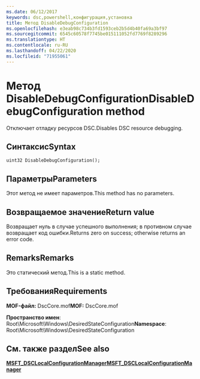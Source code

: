 ```yaml
---
ms.date: 06/12/2017
keywords: dsc,powershell,конфигурация,установка
title: Метод DisableDebugConfiguration
ms.openlocfilehash: e3eab98c734b3fd1593ceb2b5d4b40fa69a3bf97
ms.sourcegitcommit: 6545c60578f7745be015111052fd7769f8289296
ms.translationtype: HT
ms.contentlocale: ru-RU
ms.lasthandoff: 04/22/2020
ms.locfileid: "71955061"
---
```

# <a name="disabledebugconfiguration-method"></a><span data-ttu-id="11c7b-103">Метод DisableDebugConfiguration</span><span class="sxs-lookup"><span data-stu-id="11c7b-103">DisableDebugConfiguration method</span></span>

<span data-ttu-id="11c7b-104">Отключает отладку ресурсов DSC.</span><span class="sxs-lookup"><span data-stu-id="11c7b-104">Disables DSC resource debugging.</span></span>

## <a name="syntax"></a><span data-ttu-id="11c7b-105">Синтаксис</span><span class="sxs-lookup"><span data-stu-id="11c7b-105">Syntax</span></span>

```mof
uint32 DisableDebugConfiguration();
```

## <a name="parameters"></a><span data-ttu-id="11c7b-106">Параметры</span><span class="sxs-lookup"><span data-stu-id="11c7b-106">Parameters</span></span>

<span data-ttu-id="11c7b-107">Этот метод не имеет параметров.</span><span class="sxs-lookup"><span data-stu-id="11c7b-107">This method has no parameters.</span></span>

## <a name="return-value"></a><span data-ttu-id="11c7b-108">Возвращаемое значение</span><span class="sxs-lookup"><span data-stu-id="11c7b-108">Return value</span></span>

<span data-ttu-id="11c7b-109">Возвращает нуль в случае успешного выполнения; в противном случае возвращает код ошибки.</span><span class="sxs-lookup"><span data-stu-id="11c7b-109">Returns zero on success; otherwise returns an error code.</span></span>

## <a name="remarks"></a><span data-ttu-id="11c7b-110">Remarks</span><span class="sxs-lookup"><span data-stu-id="11c7b-110">Remarks</span></span>

<span data-ttu-id="11c7b-111">Это статический метод.</span><span class="sxs-lookup"><span data-stu-id="11c7b-111">This is a static method.</span></span>

## <a name="requirements"></a><span data-ttu-id="11c7b-112">Требования</span><span class="sxs-lookup"><span data-stu-id="11c7b-112">Requirements</span></span>

<span data-ttu-id="11c7b-113">**MOF-файл:** DscCore.mof</span><span class="sxs-lookup"><span data-stu-id="11c7b-113">**MOF:** DscCore.mof</span></span>

<span data-ttu-id="11c7b-114">**Пространство имен**: Root\Microsoft\Windows\DesiredStateConfiguration</span><span class="sxs-lookup"><span data-stu-id="11c7b-114">**Namespace**: Root\Microsoft\Windows\DesiredStateConfiguration</span></span>

## <a name="see-also"></a><span data-ttu-id="11c7b-115">См. также раздел</span><span class="sxs-lookup"><span data-stu-id="11c7b-115">See also</span></span>

[<span data-ttu-id="11c7b-116">**MSFT_DSCLocalConfigurationManager**</span><span class="sxs-lookup"><span data-stu-id="11c7b-116">**MSFT_DSCLocalConfigurationManager**</span></span>](msft-dsclocalconfigurationmanager.md)
